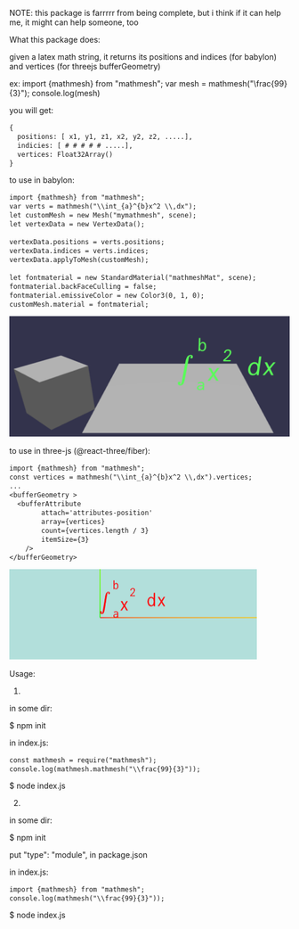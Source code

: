 NOTE: 
this package is farrrrr from being complete, but i think if it can help me, it might can help someone, too


What this package does:

given a latex math string, it returns its positions and indices (for babylon)  and vertices (for threejs bufferGeometry) 

ex:
    import {mathmesh} from "mathmesh";
    var mesh = mathmesh("\\frac{99}{3}");
    console.log(mesh)

you will get:

    {
      positions: [ x1, y1, z1, x2, y2, z2, .....],
      indicies: [ # # # # # .....],
      vertices: Float32Array()
    }


to use in babylon:

    import {mathmesh} from "mathmesh";
    var verts = mathmesh("\\int_{a}^{b}x^2 \\,dx");
    let customMesh = new Mesh("mymathmesh", scene);
    let vertexData = new VertexData();

    vertexData.positions = verts.positions;
    vertexData.indices = verts.indices;
    vertexData.applyToMesh(customMesh);

    let fontmaterial = new StandardMaterial("mathmeshMat", scene);
    fontmaterial.backFaceCulling = false;
    fontmaterial.emissiveColor = new Color3(0, 1, 0);
    customMesh.material = fontmaterial;

![alt text](https://github.com/cyavictor88/mathmesh/blob/master/pics/example_babylon.png?raw=true)

to use in three-js (@react-three/fiber):

    import {mathmesh} from "mathmesh";
    const vertices = mathmesh("\\int_{a}^{b}x^2 \\,dx").vertices;
    ...
    <bufferGeometry >
      <bufferAttribute
            attach='attributes-position'
            array={vertices}
            count={vertices.length / 3}
            itemSize={3}
        /> 
    </bufferGeometry>

![alt text](https://github.com/cyavictor88/mathmesh/blob/master/pics/example_threejs.png?raw=true)

Usage:

1.
in some dir:

$ npm init

in index.js:

    const mathmesh = require("mathmesh");
    console.log(mathmesh.mathmesh("\\frac{99}{3}"));


$ node index.js

2.
in some dir:

$ npm init

put  "type": "module",   in package.json

in index.js:

    import {mathmesh} from "mathmesh";
    console.log(mathmesh("\\frac{99}{3}"));

$ node index.js


